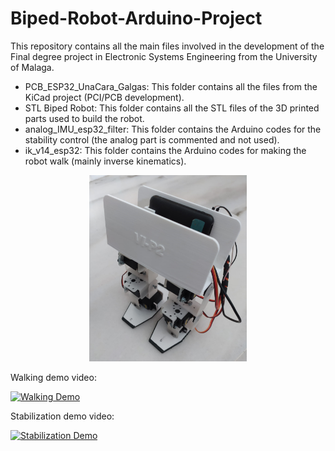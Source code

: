 # Biped-Robot-Arduino-Project
This repository contains all the main files involved in the development of the Final degree project in Electronic Systems Engineering from the University of Malaga.
- PCB_ESP32_UnaCara_Galgas: This folder contains all the files from the KiCad project (PCI/PCB development).
- STL Biped Robot: This folder contains all the STL files of the 3D printed parts used to build the robot.
- analog_IMU_esp32_filter: This folder contains the Arduino codes for the stability control (the analog part is commented and not used).
- ik_v14_esp32: This folder contains the Arduino codes for making the robot walk (mainly inverse kinematics).

<p align="center">
  <img src="Foto_robot.jpg" alt="hoto of the final prototype" width="50%">
</p>

Walking demo video:


<p align="center">
  
[![Walking Demo](https://img.youtube.com/vi/9EZOrU6Eoao/mqdefault.jpg)](https://youtu.be/9EZOrU6Eoao)

</p>

Stabilization demo video:


<p align="center">
  
[![Stabilization Demo](https://img.youtube.com/vi/RL2hidtPSPY/mqdefault.jpg)](https://youtu.be/RL2hidtPSPY)

</p>

